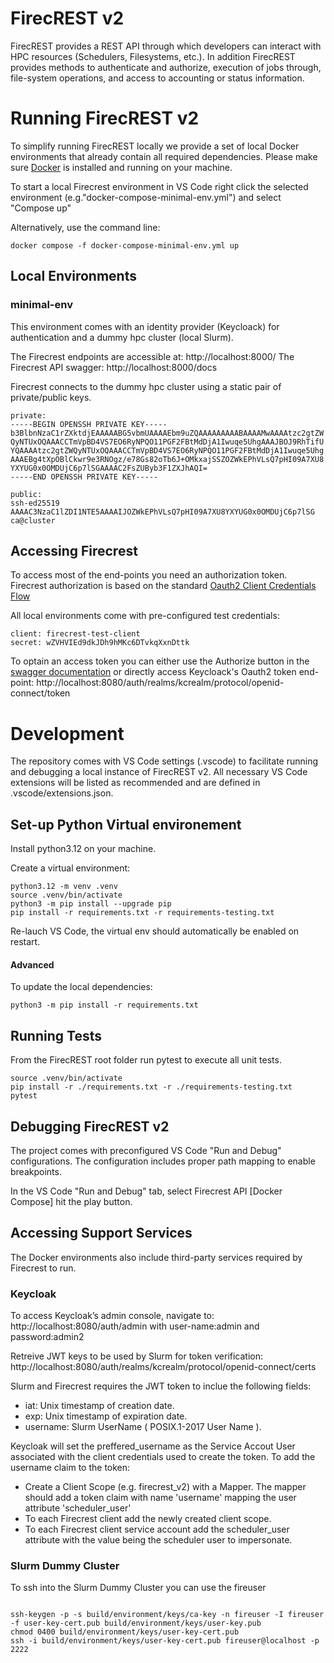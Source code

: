 # FirecREST v2

FirecREST provides a REST API through which developers can interact with HPC resources (Schedulers, Filesystems, etc.). In addition FirecREST provides methods to authenticate and authorize, execution of  jobs through, file-system operations, and access to accounting or status information.


# Running FirecREST v2

To simplify running FirecREST locally we provide a set of local Docker environments that already contain all required dependencies. Please make sure [Docker](https://www.docker.com/) is installed and running on your machine.


To start a local Firecrest environment in VS Code right click the selected environment (e.g."docker-compose-minimal-env.yml") and select "Compose up"

Alternatively, use the command line:
```console
docker compose -f docker-compose-minimal-env.yml up
```
## Local Environments

### minimal-env
This environment comes with an identity provider (Keycloack) for authentication and a dummy hpc cluster (local Slurm).

The Firecrest endpoints are accessible at: http://localhost:8000/
The Firecrest API swagger: http://localhost:8000/docs

Firecrest connects to the dummy hpc cluster using a static pair of private/public keys.

```credentials
private:
-----BEGIN OPENSSH PRIVATE KEY-----
b3BlbnNzaC1rZXktdjEAAAAABG5vbmUAAAAEbm9uZQAAAAAAAAABAAAAMwAAAAtzc2gtZW
QyNTUxOQAAACCTmVpBD4VS7EO6RyNPQO11PGF2FBtMdDjA1Iwuqe5UhgAAAJBOJ9RhTifU
YQAAAAtzc2gtZWQyNTUxOQAAACCTmVpBD4VS7EO6RyNPQO11PGF2FBtMdDjA1Iwuqe5Uhg
AAAEBg4tXpOBlCkwr9e3RNOgz/e78Gs82oTb6J+OMkxajSSZOZWkEPhVLsQ7pHI09A7XU8
YXYUG0x0OMDUjC6p7lSGAAAAC2FsZUByb3F1ZXJhAQI=
-----END OPENSSH PRIVATE KEY-----

public:
ssh-ed25519 AAAAC3NzaC1lZDI1NTE5AAAAIJOZWkEPhVLsQ7pHI09A7XU8YXYUG0x0OMDUjC6p7lSG ca@cluster
```


## Accessing Firecrest

To access most of the end-points you need an authorization token. Firecrest authorization is based on the standard [Oauth2 Client Credentials Flow](https://auth0.com/docs/get-started/authentication-and-authorization-flow/client-credentials-flow)


All local environments come with pre-configured test credentials:

```credentials
client: firecrest-test-client
secret: wZVHVIEd9dkJDh9hMKc6DTvkqXxnDttk
```

To optain an access token you can either use the Authorize button in the [swagger documentation](http://localhost:8000/docs) or directly access Keycloack's Oauth2 token end-point:  http://localhost:8080/auth/realms/kcrealm/protocol/openid-connect/token


# Development

The repository comes with VS Code settings (.vscode) to facilitate running and debugging a local instance of FirecREST v2.
All necessary VS Code extensions will be listed as recommended and are defined in .vscode/extensions.json.

## Set-up Python Virtual environement

Install python3.12 on your machine.

Create a virtual environment:
```console
python3.12 -m venv .venv
source .venv/bin/activate
python3 -m pip install --upgrade pip
pip install -r requirements.txt -r requirements-testing.txt
```

Re-lauch VS Code, the virtual env should automatically be enabled on restart.

#### Advanced

To update the local dependencies:
```console
python3 -m pip install -r requirements.txt
```

## Running Tests
From the FirecREST root folder run pytest to execute all unit tests.
```console
source .venv/bin/activate
pip install -r ./requirements.txt -r ./requirements-testing.txt
pytest
```


## Debugging FirecREST v2

The project comes with preconfigured VS Code "Run and Debug" configurations.
The configuration includes proper path mapping to enable breakpoints.

In the VS Code "Run and Debug" tab, select Firecrest API [Docker Compose] hit the play button.


## Accessing Support Services

The Docker environments also include third-party services required by Firecrest to run.

### Keycloak

To access Keycloak’s admin console, navigate to: http://localhost:8080/auth/admin with user-name:admin and password:admin2

Retreive JWT keys to be used by Slurm for token verification: http://localhost:8080/auth/realms/kcrealm/protocol/openid-connect/certs

Slurm and Firecrest requires the JWT token to inclue the following fields:
- iat: Unix timestamp of creation date.
- exp: Unix timestamp of expiration date.
- username: Slurm UserName ( POSIX.1-2017 User Name ).

Keycloak will set the preffered_username as the Service Accout User associated with the client credentials used to create the token.
To add the username claim to the token:

- Create a Client Scope (e.g. firecrest_v2) with a Mapper. The mapper should add a token claim with name 'username' mapping the user attribute 'scheduler_user'
- To each Firecrest client add the newly created client scope.
- To each Firecrest client service account add the scheduler_user attribute with the value being the scheduler user to impersonate.


### Slurm Dummy Cluster

To ssh into the Slurm Dummy Cluster you can use the fireuser

```console

ssh-keygen -p -s build/environment/keys/ca-key -n fireuser -I fireuser -f user-key-cert.pub build/environment/keys/user-key.pub
chmod 0400 build/environment/keys/user-key-cert.pub       
ssh -i build/environment/keys/user-key-cert.pub fireuser@localhost -p 2222

```


